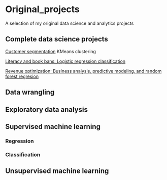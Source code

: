 # Original_projects
A selection of my original data science and analytics projects

## Complete data science projects 
[Customer segmentation](./capstone) KMeans clustering  
       
[Literacy and book bans:  Logistic regression classification](./literacy_project)

[Revenue optimization:  Business analysis, predictive modeling, and random forest regresion](./revenue_analysis)

## Data wrangling


## Exploratory data analysis

## Supervised machine learning 

### Regression

### Classification

## Unsupervised machine learning
